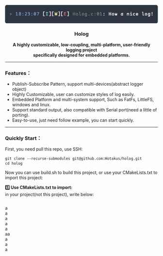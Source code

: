 <center>
  <img src="./assets/holog_banner.png" title="" alt="banner" data-align="center">
<h3 align="center">Holog</h3>
</center>

<div align="center">
<strong>
      A highly customizable, low-coupling, multi-platform, user-friendly logging project  <br>
    specifically designed for embedded platforms.
</strong>
</div>

---

### Features：
- Publish-Subscribe Pattern, support multi-devices(abstract logger object)
- Highly Customizable, user can customize styles of log easily.
- Embedded Platform and multi-system support, Such as FatFs, LittleFS, windows and linux.
- Support standard output, also compatible with Serial port(need a little of porting).
- Easy-to-use, just need follow example, you can start quickly.

---

### Quickly Start：

First, you need pull this repo, use SSH:  
```shell
git clone --recurse-submodules git@github.com:Hotakus/holog.git
cd holog
```

Now you can use build.sh to build this project, or use your CMakeLists.txt to import this project:

**1️⃣ Use CMakeLists.txt to import:**  
in your project(not this project), write below:
```cmake

```


  a  
  a  
  a  
    a  
a  
  aa  
  a  
  a  
  a  
